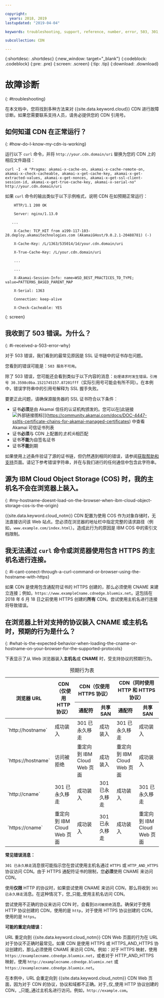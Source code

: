 ```yaml
---

copyright:
  years: 2018, 2019
lastupdated: "2019-04-04"

keywords: troubleshooting, support, reference, number, error, 503, 301, redirects, https, moved, akamai-x-cache, cloud object storage

subcollection: CDN

---
```


{:shortdesc: .shortdesc}
{:new_window: target="_blank"}
{:codeblock: .codeblock}
{:pre: .pre}
{:screen: .screen}
{:tip: .tip}
{:download: .download}

# 故障诊断
{: #troubleshooting}

在本文档中，您将找到多种方法来对 {{site.data.keyword.cloud}} CDN 进行故障诊断。如果您需要联系支持人员，请务必提供您的 CDN 引用号。

## 如何知道 CDN 在正常运行？
{: #how-do-I-know-my-cdn-is-working}

运行以下 `curl` 命令，并将 `http://your.cdn.domain/uri` 替换为您的 CDN 上的相应文件路径：

`curl -I -H "Pragma: akamai-x-cache-on, akamai-x-cache-remote-on, akamai-x-check-cacheable, akamai-x-get-cache-key, akamai-x-get-extracted-values, akamai-x-get-nonces, akamai-x-get-ssl-client-session-id, akamai-x-get-true-cache-key, akamai-x-serial-no" http://your.cdn.domain/uri`

如果 `curl` 命令的输出类似于以下示例格式，说明 CDN 在如预期正常运行：

```
    HTTP/1.1 200 OK

    Server: nginx/1.13.0

   ...

    X-Cache: TCP_HIT from a199-117-103-28.deploy.akamaitechnologies.com (AkamaiGHost/9.0.2.1-20488781) (-)

    X-Cache-Key: /L/1363/535014/1d/your.cdn.domain/uri

    X-True-Cache-Key: /L/your.cdn.domain/uri

    ...

    ...

    X-Akamai-Session-Info: name=WSD_BEST_PRACTICES_TD_TYPE; value=PATTERNS_BASED_PARENT_MAP

    X-Serial: 1363

    Connection: keep-alive

    X-Check-Cacheable: YES
```
{: screen}

## 我收到了 503 错误。为什么？
{: #i-received-a-503-error-why}

对于 503 错误，我们看到的最常见原因是 SSL 证书链中的证书存在问题。

您看到的错误可能是：`503 服务不可用`。  

除了 503 错误，您可能还会看到类似于以下内容的消息：`处理请求时发生错误。引用号 30.3598c0ba.1521745157.87201fff`（实际引用号可能会有所不同）。在本例中，错误字符串中的引用号解释为 SSL 握手失败。

要更正此问题，请确保源服务器的 SSL 证书符合以下条件：
  * 证书**必须**是由 Akamai 信任的认证机构颁发的。您可以在[此链接 ![外部链接图标](../../icons/launch-glyph.svg "外部链接图标")]](https://community.akamai.com/docs/DOC-4447-ssltls-certificate-chains-for-akamai-managed-certificates) 中查看 Akamai 可信证书列表
  * 证书**必须**与 CDN 上配置的*主机头*相匹配
  * 证书**不能**为自签名证书
  * 证书**不能**到期

如果使用上述条件验证了源的证书链，但仍然遇到相同的错误，请参阅[获取帮助和支持](/docs/infrastructure/CDN?topic=CDN-gettinghelp)页面。请记下参考错误字符串，并在与我们进行的任何通信中包含此字符串。

## 源为 IBM Cloud Object Storage (COS) 时，我的主机名不会在浏览器上装入。
{: #my-hostname-doesnt-load-on-the-browser-when-ibm-cloud-object-storage-cos-is-the-origin}

{{site.data.keyword.cloud_notm}} CDN 配置为使用 COS 作为对象存储时，无法直接访问该 Web 站点。您必须在浏览器的地址栏中指定完整的请求路径（例如，`www.example.com/index.html`）。造成此行为的原因是 IBM COS 中的索引文档限制。

## 我无法通过 `curl` 命令或浏览器使用包含 HTTPS 的主机名进行连接。
{: #i-cant-conect-through-a-curl-command-or-browser-using-the-hostname-with-https}

如果 CDN 是使用包含通配符证书的 HTTPS 创建的，那么必须使用 CNAME 来建立连接；例如，`https://www.exampleCname.cdnedge.bluemix.net`。这包括在 2018 年 6 月 18 日之前使用 HTTPS 创建的**所有** CDN。尝试使用主机名进行连接将导致错误。

## 在浏览器上针对支持的协议装入 CNAME 或主机名时，预期的行为是什么？
{: #what-is-the-expected-behavior-when-loading-the-cname-or-hostname-on-your-browser-for-the-supported-protocols}

下表显示了从 Web 浏览器装入**主机名**或 **CNAME** 时，受支持协议的预期行为。

<table>
<caption caption-side=“top”>预期行为表</caption>
<thead>
<tr>
<th rowspan=2 scope="col">浏览器 URL</th>
<th rowspan=2 scope="col">CDN（仅使用 HTTP 协议）</th>
<th colspan=2 scope="col">CDN（仅使用 HTTPS 协议）</th>
<th colspan=2 scope="col">CDN（同时使用 HTTP 和 HTTPS 协议）</th>
</tr>
<tr>
<th scope="col"> 通配符</th>
<th scope="col"> 共享 SAN</th>
<th scope="col"> 通配符</th>
<th scope="col"> 共享 SAN</th>
</tr>
</thead>
<tbody>
<tr>
<td> `http://hostname` </td>
<td> 成功装入</td>
<td> 301 已永久移走</td>
<td> 成功装入</td>
<td> 301 已永久移走</td>
<td> 成功装入</td>
</tr>
<tr>
<td> `https://hostname`</td>
<td> 访问被拒绝</td>
<td> 重定向到 IBM Cloud Web 页面</td>
<td> 成功装入</td>
<td> 重定向到 IBM Cloud Web 页面</td>
<td> 成功装入</td>
</tr>
<tr>
		<td> `http://cname` </td>
		<td> 301 已永久移走</td>
		<td> 成功装入</td>
		<td> 301 已永久移走</td>
		<td> 成功装入</td>
		<td> 301 已永久移走</td>
</tr>
<tr>
		<td> `https://cname` </td>
		<td> 重定向到 IBM Cloud Web 页面</td>
		<td> 成功装入</td>
		<td> 301 已永久移走</td>
		<td> 成功装入</td>
		<td> 重定向到 IBM Cloud Web 页面</td>
</tr>
</tbody>
</table>

**常见错误消息：**

`301 已永久移走`消息很可能指示您在尝试使用主机名通过 `HTTPS` 或 `HTTP_AND_HTTPS` 协议访问 CDN。由于 HTTPS 通配符证书的限制，您**必须**使用 CNAME 来访问 CDN。

使用**仅限** HTTP 的协议时，如果尝试使用 CNAME 来访问 CDN，那么将收到 `301 已永久移走`消息。在这种情况下，您_只能_使用主机名访问 CDN。

尝试使用不正确的协议来访问 CDN 时，会看到`访问被拒绝`消息。确保对于使用 HTTP 协议创建的 CDN，使用的是 `http`，对于使用 HTTPS 协议创建的 CDN，使用的是 `https`。

**可能的重定向错误：**

URL 重定向到 {{site.data.keyword.cloud_notm}} CDN Web 页面的行为在 URL 对于协议不正确时最常见。如果 CDN 是使用 HTTPS 或 HTTPS_AND_HTTPS 协议创建的，那么必须使用 CNAME 来访问 CDN。例如：对于 HTTPS 映射，使用 `https://examplecname.cdnedge.bluemix.net`，或者对于 HTTP_AND_HTTPS 映射，使用 `http://examplecname.cdnedge.bluemix.net` 或 `https://examplecname.cdnedge.bluemix.net`。

在本例中，URL 会重定向到 {{site.data.keyword.cloud_notm}} CDN Web 页面，因为对于 CDN 的协议，协议和域都不正确。对于_仅_使用 HTTP 协议创建的 CDN，_只能_通过主机名进行访问。例如，`http://example.com`。
